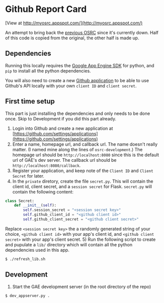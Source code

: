 # Github Report Card
[View at http://myosrc.appspot.com/](http://myosrc.appspot.com/)

An attempt to bring back the [previous OSRC](https://github.com/dfm/osrc) since it's currently down. Half of this code is copied from the original, the other half is made up.

## Dependencies
Running this locally requires the [Google App Engine SDK](https://cloud.google.com/appengine/downloads#Google_App_Engine_SDK_for_Python) for python, and `pip` to install all the python dependencies.

You will also need to create a new [Github application](https://github.com/settings/applications) to be able to use Github's API locally with your own `client ID` and `client secret`.

## First time setup
This part is just installing the dependencies and only needs to be done once. Skip to Development if you did this part already.

1) Login into Github and create a new application at [https://github.com/settings/applications](https://github.com/settings/applications)
2) Enter a name, homepage url, and callback url. The name doesn't really matter. (I named mine along the lines of `osrc-development`.) The homepage url should be `http://localhost:8080` since this is the default url of GAE's dev server. The callback url should be `http://localhost:8080/callback`.
3) Register your application, and keep note of the `Client ID` and `Client Secret` for later.
4) In the `private` diretory, create the file `secret.py`. This will contain the client id, client secret, and a `session secret` for Flask. `secret.py` will contain the following content:
```py
class Secret:
	def __init__(self):
		self.session_secret = "<session secret key>"
		self.github_client_id = "<github client id>"
		self.github_client_secret = "<github client secret>"
```
Replace `<session secret key>` the a randomly generated string of your choice, `<github client id>` with your app's client id, and `<github client secret>` with your app's client secret.
5) Run the following script to create and pupulate a `lib/` directory which will contain all the python dependencies used in this app.
```sh
$ ./refresh_lib.sh
```


## Development
1) Start the GAE development server (in the root directory of the repo)
```sh
$ dev_appserver.py .
```
